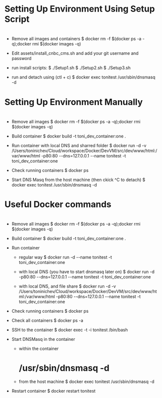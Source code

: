 #
# Setting Up Environment Using Setup Script
#

* Remove all images and containers
  $ docker rm -f $(docker ps -a -q);docker rmi $(docker images -q)

* Edit assets/install_cnbc_cms.sh and add your git username and password

* run install scripts:
  $ ./Setup1.sh
  $ ./Setup2.sh
  $ ./Setup3.sh

* run and detach using (ctl + c)
  $ docker exec tonitest /usr/sbin/dnsmasq -d  

#
# Setting Up Environment Manually
#

* Remove all images
  $ docker rm -f $(docker ps -a -q);docker rmi $(docker images -q)

* Build container
  $ docker build -t toni_dev_container:one .

* Run container with local DNS and sharred folder
  $ docker run -d -v /Users/toninichev/Cloud/workspace/Docker/DevVM/src/dev/www/html:/var/www/html -p80:80 --dns=127.0.0.1 --name tonitest -t toni_dev_container:one

* Check running containers
  $ docker ps

* Start DNS Masq from the host machine (then ckick ^C to detach)
    $ docker exec tonitest /usr/sbin/dnsmasq -d  

#
# Useful Docker commands
#

* Remove all images
  $ docker rm -f $(docker ps -a -q);docker rmi $(docker images -q)

* Build container
  $ docker build -t toni_dev_container:one .

* Run container
  - regular way
    $ docker run -d --name tonitest -t toni_dev_container:one

  - with local DNS (you have to start dnsmasq later on)
    $ docker run -d -p80:80 --dns=127.0.0.1 --name tonitest -t toni_dev_container:one

  - with local DNS, and file share
    $ docker run -d -v /Users/toninichev/Cloud/workspace/Docker/DevVM/src/dev/www/html:/var/www/html -p80:80 --dns=127.0.0.1 --name tonitest -t toni_dev_container:one

* Check running containers
  $ docker ps

* Check all containers
  $ docker ps -a

* SSH to the container
  $ docker exec -t -i tonitest /bin/bash


* Start DNSMasq in the container
  - within the container
    # /usr/sbin/dnsmasq -d

  - from the host machine
    $ docker exec tonitest /usr/sbin/dnsmasq -d

* Restart container
  $ docker restart tonitest
